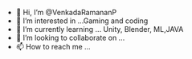 - 👋 Hi, I’m @VenkadaRamananP
- 👀 I’m interested in ...Gaming and coding
- 🌱 I’m currently learning ... Unity, Blender, ML,JAVA
- 💞️ I’m looking to collaborate on ...
- 📫 How to reach me ...

<!---
VenkadaRamananP/VenkadaRamananP is a ✨ special ✨ repository because its `README.md` (this file) appears on your GitHub profile.
You can click the Preview link to take a look at your changes.
--->
